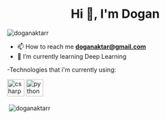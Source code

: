<h1 align="center">Hi 👋, I'm Dogan</h1>
<p align="left"> <img src="https://komarev.com/ghpvc/?username=doganaktarr" alt="doganaktarr" /> </p>

- 📫 How to reach me **doganaktar@gmail.com**
- 🌱 I’m currently learning Deep Learning

-Technologies that i'm currently using: <p align="left"><img src="https://devicons.github.io/devicon/devicon.git/icons/csharp/csharp-original.svg" alt="csharp" width="40" height="40"/> <img src="https://devicons.github.io/devicon/devicon.git/icons/python/python-original.svg" alt="python" width="40" height="40"/></p><p>&nbsp;<img align="center" src="https://github-readme-stats.vercel.app/api?username=doganaktarr&show_icons=true" alt="doganaktarr" /></p>

